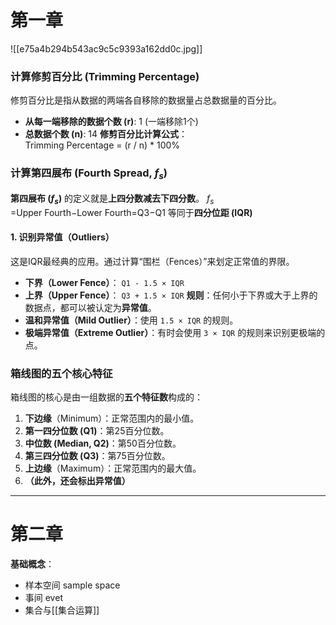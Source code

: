 # 第一章

![[e75a4b294b543ac9c5c9393a162dd0c.jpg]] 
### 计算修剪百分比 (Trimming Percentage)

修剪百分比是指从数据的两端各自移除的数据量占总数据量的百分比。
- **从每一端移除的数据个数 (r)**: 1 (一端移除1个)
- **总数据个数 (n)**: 14
**修剪百分比计算公式**：  
Trimming Percentage = (r / n) * 100%

### 计算第四展布 (Fourth Spread, $f_s$)
**第四展布 ($f_s$)** 的定义就是**上四分数减去下四分数**。
$f_s$ ​=Upper Fourth−Lower Fourth=Q3−Q1
等同于**四分位距 (IQR)**

#### 1. 识别异常值（Outliers）
这是IQR最经典的应用。通过计算“围栏（Fences）”来划定正常值的界限。
- **下界（Lower Fence）**： `Q1 - 1.5 × IQR`
- **上界（Upper Fence）**： `Q3 + 1.5 × IQR`
**规则**：任何小于下界或大于上界的数据点，都可以被认定为**异常值**。
- **温和异常值（Mild Outlier）**：使用 `1.5 × IQR` 的规则。
- **极端异常值（Extreme Outlier）**：有时会使用 `3 × IQR` 的规则来识别更极端的点。
### 箱线图的五个核心特征
箱线图的核心是由一组数据的**五个特征数**构成的：
1. **下边缘**（Minimum）：正常范围内的最小值。
2. **第一四分位数 (Q1)**：第25百分位数。
3. **中位数 (Median, Q2)**：第50百分位数。
4. **第三四分位数 (Q3)**：第75百分位数。
5. **上边缘**（Maximum）：正常范围内的最大值。
6. **（此外，还会标出异常值）**

---

# 第二章
**基础概念**：
- 样本空间 sample space
- 事间 evet
- 集合与[[集合运算]]